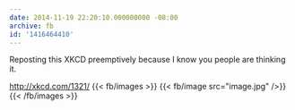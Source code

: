 ```yaml
---
date: 2014-11-19 22:20:10.000000000 -08:00
archive: fb
id: '1416464410'
---
```


Reposting this XKCD preemptively because I know you people are thinking it.

http://xkcd.com/1321/
{{< fb/images >}}
{{< fb/image src="image.jpg" />}}
{{< /fb/images >}}
